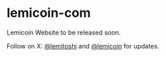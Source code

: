 # lemicoin-com
Lemicoin Website to be released soon.

Follow on X: [@lemitoshi](https://x.com/lemitoshi) and [@lemicoin](https://x.com/lemicoin) for updates.

